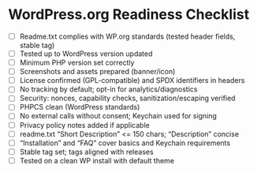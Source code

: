 # WordPress.org Readiness Checklist

- [ ] Readme.txt complies with WP.org standards (tested header fields, stable tag)
- [ ] Tested up to WordPress version updated
- [ ] Minimum PHP version set correctly
- [ ] Screenshots and assets prepared (banner/icon)
- [ ] License confirmed (GPL-compatible) and SPDX identifiers in headers
- [ ] No tracking by default; opt-in for analytics/diagnostics
- [ ] Security: nonces, capability checks, sanitization/escaping verified
- [ ] PHPCS clean (WordPress standards)
- [ ] No external calls without consent; Keychain used for signing
- [ ] Privacy policy notes added if applicable
- [ ] readme.txt “Short Description” <= 150 chars; “Description” concise
- [ ] “Installation” and “FAQ” cover basics and Keychain requirements
- [ ] Stable tag set; tags aligned with releases
- [ ] Tested on a clean WP install with default theme
